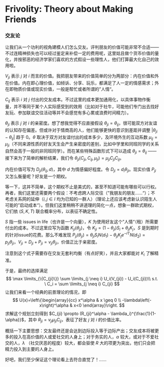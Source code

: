 # Frivolity: Theory about Making Friends

### 交友论

让我们从一个功利的视角建模人们怎么交友。评判朋友的价值可能非常不合适——不过连精神损失也可以经过鉴定来补偿一定的费用呢，这里姑且做个货币价值的量化，并按邪恶的经济学家们喜欢的方式假设一些理性人，他们打算最大化自己的效用啦。

$V_{ji}$ 表示 $j$ 对 $i$ 而言的价值。我把朋友带来的价值简单的分为两部分：内在价值和外在价值。内在即心理价值，如倾诉、分享、玩乐，都满足了人一定的情感需求；外在即物质价值或现实价值，一般是帮忙或者所谓的”人情“。

$C_{ij}$ 表示 $i$ 对 $j$ 付出的交友成本。不过这里的成本更加通用化，以具体事物作衡量，并不等同于某个人实际感受到的效用（比如对于社牛，可能他们专门出去找好友玩、参加联谊交往活动等并不会感觉有多心累或浪费时间精力）。

$\theta_{ji}$ 表示 $j$ 对 $i$ 的亲密度。想了想我觉得不应直接假设 $\theta_{ji} = \theta_{ij}$，很可能双方对友谊的认知存在偏差。但或许对于情商高的人，他们能够更快的意识到差距并调整 $\left \vert \theta_{ji} - \theta_{ij} \right \vert$ 趋于 0。$\theta$ 取决于双方对友谊付出的成本多少，及环境外生的互动系数 $\mu_{ij} = \mu_{ji}$（不同来源性质的好友天生会产生亲密度的差别，比如中学里和同班同学的关系自然会高于一般的非同班同学）。而在某些特殊函数形式下可以造成 $\theta_{ji} = \theta_{ij}$ ——接下来为了简单的解析结果，我们令 $\theta_{ji}(C_{ji},C_{ij},\mu_{ji}) = \mu_{ji} C_{ji} C_{ij}$。

内在价值可写为 $D_{ji}(\theta_{ij},d)$，其中 $d$ 为情感偏好程度。令 $D_{ji} = d_i \theta_{ji}$。现实价值 $P_{ji}$ 又怎么衡量呢？好友是一个期权。

等一下，这并不简单，这个期权不止是美式的，甚至不知道可能有哪些可以行权。再者，我们这里还需要两个假设：不考虑跨人际交往（”我朋友的朋友……“）；不考虑关系网的延伸（$i,j \in I$ 均为已知的一群人）（理论上还应该考虑新认识陌生人可能的”启动成本“）。但我们这里稍稍不讲道理的简化一点，想象一群欧式期权，它们依 $(S,K,T)$ 联合概率分布，以表征不确定性。

$S$ 指一些 issues in life（也许是一个向量），$K$ 为使用好友这个”人情“（租）所需要付出的成本。不过这里应写为函数 $K_{ji}(\theta_{ji})$，令 $K_{ji} = (1-\theta_{ji})S_i + \theta_{ji}K_j$，$S$ 是到期时的针对issue的花费。那么不难发现 $P_{ji}(\theta_{ji})  = \theta_{ji} S_i N(d_1) - \theta_{ji} K_j e^{-rT} N(d_2) = p_{ji} \theta_{ji}$，$V_{ji} = D_{ji} + P_{ji}  = v_{ji} \theta_{ji}$，价值正比于亲密度。

注意到这个式子需要存在交友无套利均衡（有点好笑），并且大家都能对 $K_i$ 了解精准。

于是，最终的选择满足
$$
\max \limits_{\{C_{ji}\}} \sum \limits_{j \neq i} U_i(V_{ji}) - U_i(C_{ji})\\
s.t. \ C_i = \sum \limits_{j \neq i} C_{ji}
$$
让我们来看一个经典的前景理论的情况，即
$$
U(x)=\left\{\begin{array}{cc}
x^\alpha & x \geq 0 \\
-\lambda\left(-x\right)^\alpha & x<0
\end{array}\right.
$$
求解这个规划立刻得到 $C_{ji} \propto (R_{ji}^\alpha - \lambda_i)^{\frac{1}{1-\alpha}}$，其中 $R_{ji} = v_{ji} \mu_{ji} C_{ij}$，表征了好友 $j$ 对 $i$ 的价值比率。

概括一下主要思想：交友最终还是会达到边际投入等于边际产出；交友成本将被更多的投入在高价值的人或爱社交的人身上；对于务实的人，$\alpha$ 较大，或对于不爱社交的人，$\lambda$ （社交厌恶的程度）较大，都会驱使 $R$ 大的项更为突出，他们只会把精力投入到主要的人身上。

好吧，我们至少保证这个理论看上去符合直觉了！……

